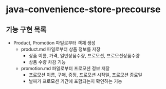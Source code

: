 # java-convenience-store-precourse

## 기능 구현 목록

- Product, Promotion 파일로부터 객체 생성
  - product.md 파일로부터 상품 정보를 저장
    - 상품 이름, 가격, 일반상품수량, 프로모션, 프로모션상품수량
    - 상품 수량 차감 기능
  - promotion.md 파일로부터 프로모션 정보 저장
    - 프로모션 이름, 구매, 증정, 프로모션 시작일, 프로모션 종료일
    - 날짜가 프로모션 기간에 포함되는지 확인하는 기능